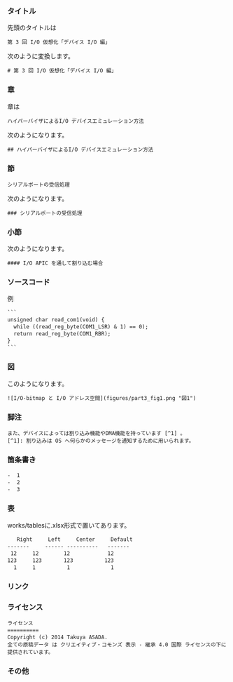 ### タイトル

先頭のタイトルは

    第 3 回 I/O 仮想化「デバイス I/O 編」

次のように変換します。

    # 第 3 回 I/O 仮想化「デバイス I/O 編」



### 章

章は

    ハイパーバイザによるI/O デバイスエミュレーション方法

次のようになります。

    ## ハイパーバイザによるI/O デバイスエミュレーション方法


### 節

    シリアルポートの受信処理

次のようになります。

    ### シリアルポートの受信処理
    
### 小節

次のようになります。

    #### I/O APIC を通して割り込む場合 

### ソースコード


例

    ```
    unsigned char read_com1(void) {
      while ((read_reg_byte(COM1_LSR) & 1) == 0);
      return read_reg_byte(COM1_RBR);
    }
    ```

### 図

このようになります。

    ![I/O-bitmap と I/O アドレス空間](figures/part3_fig1.png "図1")



### 脚注

    また、デバイスによっては割り込み機能やDMA機能を持っています [^1] 。
    [^1]: 割り込みは OS へ何らかのメッセージを通知するために用いられます。
    
### 箇条書き

    -  1
    -  2
    -  3


### 表

works/tablesに.xlsx形式で置いてあります。

       Right     Left     Center     Default
    -------     ------ ----------   -------
     12     12        12            12
    123     123       123          123
      1     1          1             1

### リンク



### ライセンス

    ライセンス
    ==========
    Copyright (c) 2014 Takuya ASADA.
    全ての原稿データ は クリエイティブ・コモンズ 表示 - 継承 4.0 国際 ライセンスの下に提供されています。
    
### その他


